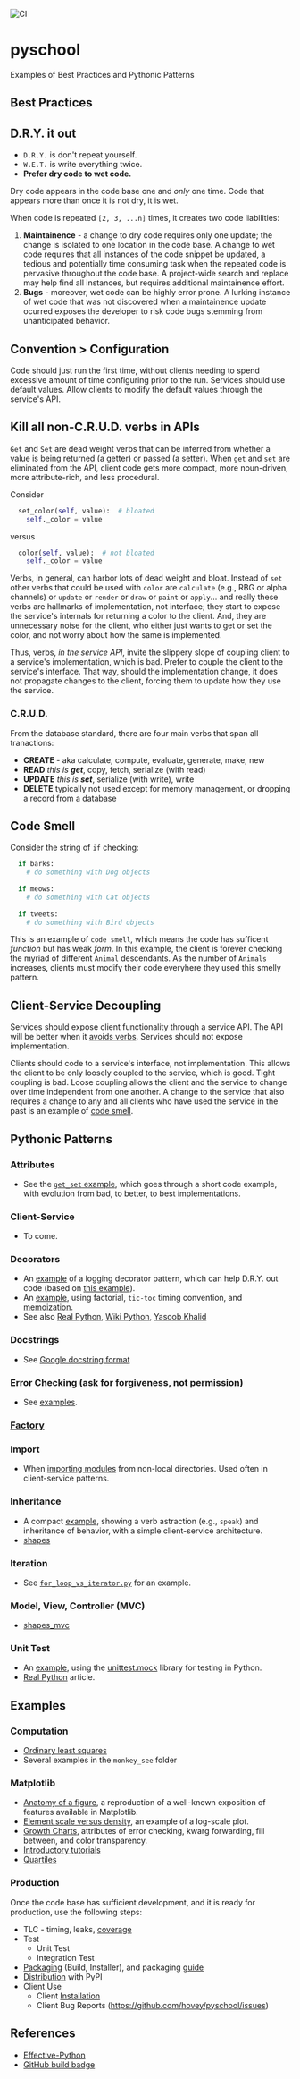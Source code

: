 ![CI](https://github.com/hovey/pyschool/workflows/CI/badge.svg)

# pyschool
Examples of Best Practices and Pythonic Patterns

## Best Practices

## D.R.Y. it out

* `D.R.Y.` is don't repeat yourself.  
* `W.E.T.` is write everything twice.
* **Prefer dry code to wet code.**

Dry code appears in the code base one and *only* one time.  Code that appears more than once it is not dry, it is wet.  

When code is repeated `[2, 3, ...n]` times, it creates two code liabilities:

1. **Maintainence** - a change to dry code requires only one update; the change is isolated to one location in the code base.  A change to wet code requires that all instances of the code snippet be updated, a tedious and potentially time consuming task when the repeated code is pervasive throughout the code base.  A project-wide search and replace may help find all instances, but requires additional maintainence effort.  
2. **Bugs** -  moreover, wet code can be highly error prone.  A lurking instance of wet code that was not discovered when a maintainence update ocurred exposes the developer to risk code bugs stemming from unanticipated behavior.

## Convention > Configuration

Code should just run the first time, without clients needing to spend excessive amount of time configuring prior to the run.  Services should use default values.  Allow clients to modify the default values through the service's API.

## Kill all non-C.R.U.D. verbs in APIs

`Get` and `Set` are dead weight verbs that can be inferred from whether a value is being returned (a getter) or passed (a setter).  When `get` and `set` are eliminated from the API, client code gets more compact, more noun-driven, more attribute-rich, and less procedural.  

Consider
```python
  set_color(self, value):  # bloated
    self._color = value
```
versus
```python
  color(self, value):  # not bloated
    self._color = value
 ```

Verbs, in general, can harbor lots of dead weight and bloat.  Instead of `set` other verbs that could be used with `color` are `calculate` (e.g., RBG or alpha channels) or `update` or `render` or `draw` or `paint` or `apply`... and really these verbs are hallmarks of implementation, not interface; they start to expose the service's internals for returning a color to the client.  And, they are unnecessary noise for the client, who either just wants to get or set the color, and not worry about how the same is implemented. 

Thus, verbs, *in the service API*, invite the slippery slope of coupling client to a service's implementation, which is bad.  Prefer to couple the client to the service's interface.  That way, should the implementation change, it does not propagate changes to the client, forcing them to update how they use the service.

### C.R.U.D.

From the database standard, there are four main verbs that span all tranactions: 

* **CREATE** - aka calculate, compute, evaluate, generate, make, new
* **READ** *this is **get***, copy, fetch, serialize (with read)
* **UPDATE** *this is **set***, serialize (with write), write
* **DELETE** typically not used except for memory management, or dropping a record from a database

## Code Smell

Consider the string of `if` checking:
```python
  if barks:
    # do something with Dog objects
  
  if meows:
    # do something with Cat objects
    
  if tweets:
    # do something with Bird objects
```

This is an example of `code smell`, which means the code has sufficent *function* but has weak *form*.  In this example, the client is forever checking the myriad of different `Animal` descendants.  As the number of `Animals` increases, clients must modify their code everyhere they used this smelly pattern.  

## Client-Service Decoupling

Services should expose client functionality through a service API.  The API will be better when it [avoids verbs](README.md#kill-all-non-crud-verbs-in-apis).  Services should not expose implementation.  

Clients should code to a service's interface, not implementation.  This allows the client to be only loosely coupled to the service, which is good.  Tight coupling is bad.  Loose coupling allows the client and the service to change over time independent from one another.  A change to the service that also requires a change to any and all clients who have used the service in the past is an example of [code smell](README.md#code-smell).



## Pythonic Patterns

### Attributes

* See the [`get_set` example](get_set/README.md), which goes through a short code example, with evolution from bad, to better, to best implementations.  

### Client-Service

* To come.

### Decorators

* An [example](logging_decorator.py) of a logging decorator pattern, which can help D.R.Y. out code (based on [this example](http://book.pythontips.com/en/latest/decorators.html#logging)).
* An [example](decorators.py), using factorial, `tic-toc` timing convention, and [memoization](https://en.wikipedia.org/wiki/Memoization).
* See also [Real Python](https://realpython.com/primer-on-python-decorators/), [Wiki Python](https://wiki.python.org/moin/PythonDecorators), [Yasoob Khalid](http://book.pythontips.com/en/latest/decorators.html)

### Docstrings

* See [Google docstring format](http://google.github.io/styleguide/pyguide.html#38-comments-and-docstrings)

### Error Checking (ask for forgiveness, not permission)

* See [examples](error_check.md).

### [Factory](factory.md)


### Import

* When [importing modules](importable/importable.md) from non-local directories.  Used often in client-service patterns.

### Inheritance

* A compact [example](inheritance_farm/readme.txt), showing a verb astraction (e.g., `speak`) and inheritance of behavior, with a simple client-service architecture.
* [shapes](super/shapes.py)

### Iteration

* See [`for_loop_vs_iterator.py`](for_loop_v_iterator.py) for an example.

### Model, View, Controller (MVC)

* [shapes_mvc](super/shapes_mvc.py)

### Unit Test

* An [example](test_unittest.py), using the [unittest.mock](https://docs.python.org/3/library/unittest.mock.html#) library for testing in Python.
* [Real Python](https://realpython.com/python-mock-library/) article.  

## Examples

### Computation

* [Ordinary least squares](least_squares/ols.py)
* Several examples in the `monkey_see` folder  

### Matplotlib

* [Anatomy of a figure](anatomy_of_figure/anatomy_of_figure.py), a reproduction of a well-known exposition of features available in Matplotlib.
* [Element scale versus density](element_scale_v_density/element_scale_v_density.py), an example of a log-scale plot.
* [Growth Charts](growth_charts/README.md), attributes of error checking, kwarg forwarding, fill between, and color transparency.
* [Introductory tutorials](introductory_tutorials.py)
* [Quartiles](quartiles/pfield.py)

### Production

Once the code base has sufficient development, and it is ready for production, use the following steps:

* TLC - timing, leaks, [coverage](https://github.com/marketplace/actions/coveralls-github-action)
* Test
  * Unit Test
  * Integration Test
* [Packaging](https://packaging.python.org/tutorials/packaging-projects/) (Build, Installer), and packaging [guide](https://packaging.python.org/guides/distributing-packages-using-setuptools/)
* [Distribution](https://pypi.org/) with PyPI
* Client Use
  * Client [Installation](https://packaging.python.org/tutorials/installing-packages/)
  * Client Bug Reports (https://github.com/hovey/pyschool/issues)

## References

* [Effective-Python](https://hacktec.gitbooks.io/effective-python/content/en/Chapter1/Chapter1.html)
* [GitHub build badge](https://help.github.com/en/actions/configuring-and-managing-workflows/configuring-a-workflow#adding-a-workflow-status-badge-to-your-repository)

